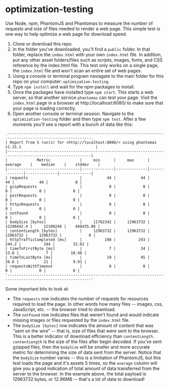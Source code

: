 # optimization-testing
Use Node, npm, PhantomJS and Phantomas to measure the number of requests and size of files needed to render a web page. This simple test is one way to help optimize a web page for download speed. 

1. Clone or download this repo
2. In the folder you've downloaded, you'll find a `public` folder. In that folder, replace the `index.html` with your own `index.html` file. In addition, put any other asset folders/files such as scripts, images, fonts, and CSS reference by the index.html file. This test only works on a single page, the `index.html` file and won't scan an entire set of web pages.
3. Using a console or terminal program naviagate to the main folder for this repo on your computer: `optimization-testing`.
4. Type `npm install` and wait for the npm packages to install.
5. Once the packages have installed type `npm start`. This starts a web server, so that another service `phantomas` can test your page. Visit the `index.html` page in a browser at http://localhost:8080/ to make sure that your page is loading correctly.
6. Open another console or terminal session. Navigate to the `optimization-testing` folder and then type `npm test`. After a few moments you'll see a report with a bunch of data like this:

```
.-----------------------------------------------------------------------------------------------------------.
| Report from 5 run(s) for <http://localhost:8080/> using phantomas v1.15.1                                 |
|-----------------------------------------------------------------------------------------------------------|
|             Metric             |     min      |     max      |   average    |    median    |    stddev    |
|--------------------------------|--------------|--------------|--------------|--------------|--------------|
| requests                       |           44 |           44 |           44 |           44 |            0 |
| gzipRequests                   |            0 |            0 |            0 |            0 |            0 |
| postRequests                   |            0 |            0 |            0 |            0 |            0 |
| httpsRequests                  |            0 |            0 |            0 |            0 |            0 |
| notFound                       |            0 |            0 |            0 |            0 |            0 |
| bodySize [bytes]               |     11762342 |     12963732 |   12296442.4 |     12109244 |    448435.06 |
| contentLength [bytes]          |     12963732 |     12963732 |     12963732 |     12963732 |            0 |
| httpTrafficCompleted [ms]      |          198 |          293 |        244.2 |          244 |        32.62 |
| timeToFirstByte [ms]           |            7 |           34 |         13.6 |            7 |        10.46 |
| timeToLastByte [ms]            |           19 |           45 |         26.6 |           21 |         9.91 |
| requestsWithTimeout            |            0 |            0 |            0 |            0 |            0 |
'-----------------------------------------------------------------------------------------------------------'
```
Some important bits to look at: 

* The `requests` row indicates the number of requests for resources required to load the page. In other words how many files -- images, css, JavaScript, etc. -- the browser tried to download.
* The `notFound` row indicates files that weren't found and would indicate missing images or files requested by the `index.html` file.
* The `bodySize [bytes]` row indicates the amount of content that was "sent on the wire" -- that is, size of files that were sent to the browser. This is a better indicator of download efficiency than `contentLength`. `contentLength` is the size of the files after begin decoded. If you've sent gzipped files, then the `bodySize` will be smaller and more accurate metric for determining the size of data sent from the server. Notice that the `bodySize` number varies -- this is a limitation of PhantomJS, but this test loads the page and it's assets 5 times, so the `average` column will give you a good indication of total amount of data transferred from the server to the browser. In the example above, the total payload is 12963732 bytes, or 12.96MB -- that's a lot of data to download!
